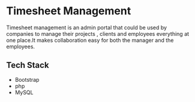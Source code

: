 # Timesheet Management

Timesheet management is an admin portal that could be used by companies to manage their projects , clients and employees everything at one place.It makes collaboration easy for both the manager and the employees.

## Tech Stack
* Bootstrap
* php
* MySQL
